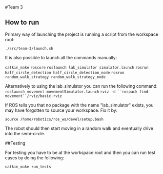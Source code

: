#Team 3

## How to run

Primary way of launching the project is running a script from the workspace root:

`./src/team-3/launch.sh`

It is also possible to launch all the commands manually:

`catkin_make`
`roscore`
`roslaunch lab_simulator simulator.launch`
`rosrun half_circle_detection half_circle_detection_node`
`rosrun random_walk_strategy random_walk_strategy_node`

Alternatively to using the lab_simulator you can run the following command:
`roslaunch movement movementSimulator.launch`
`rviz -d ``rospack find movement``/rviz/basic.rviz`

If ROS tells you that no package with the name "lab_simulator" exists, you may have forgotten to source your workspace. Fix it by:

`source /home/robotics/ros_ws/devel/setup.bash`

The robot should then start moving in a random walk and eventually drive into the semi-circle.


##Testing

For testing you have to be at the workspace root and then you can run test cases by doing the following:

`catkin_make run_tests`
